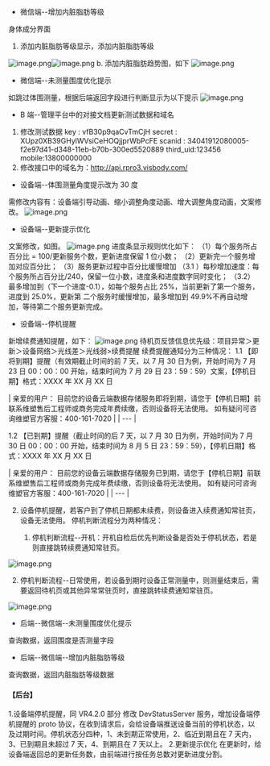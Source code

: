 - 微信端--增加内脏脂肪等级

身体成分界面

1.  添加内脏脂肪等级显示，添加内脏脂肪等级

![image.png](https://cdn.nlark.com/yuque/0/2021/png/21852402/1629708886601-66781a6b-bcb2-4ad6-8328-94bf68a49a01.png#clientId=uaef29543-e747-4&from=paste&height=556&id=u050f5087&margin=%5Bobject%20Object%5D&name=image.png&originHeight=671&originWidth=396&originalType=binary&ratio=1&size=163930&status=done&style=none&taskId=u098c70a4-654f-460c-8855-d5851545b3a&width=328)![image.png](https://cdn.nlark.com/yuque/0/2021/png/21852402/1629708997902-258afb31-5d25-4064-b646-58e24422f45b.png#clientId=uaef29543-e747-4&from=paste&height=551&id=ud6d198c3&margin=%5Bobject%20Object%5D&name=image.png&originHeight=666&originWidth=388&originalType=binary&ratio=1&size=130585&status=done&style=none&taskId=u7297a911-16a8-4fb1-921d-8bee1bb07d6&width=321)
b. 添加内脏脂肪趋势图，如下
![image.png](https://cdn.nlark.com/yuque/0/2021/png/21852402/1629709135015-8f8a4083-f183-440e-83d9-b3332593738a.png#clientId=uaef29543-e747-4&from=paste&height=555&id=u1d1e5e7d&margin=%5Bobject%20Object%5D&name=image.png&originHeight=667&originWidth=392&originalType=binary&ratio=1&size=136066&status=done&style=none&taskId=ud4f095f7-0aa8-4d95-b046-2dca49913d8&width=326)

- 微信端--未测量围度优化提示

如跳过体围测量，根据后端返回字段进行判断显示为以下提示
![image.png](https://cdn.nlark.com/yuque/0/2021/png/21852402/1629709341096-e3fe656b-3e5e-46ae-a7e8-6d05a5aaa852.png#clientId=uaef29543-e747-4&from=paste&height=562&id=uca7ec1d5&margin=%5Bobject%20Object%5D&name=image.png&originHeight=668&originWidth=386&originalType=binary&ratio=1&size=153281&status=done&style=none&taskId=u1d3e05c1-1341-4720-80a6-a63faaf9148&width=325)

- B 端--管理平台中的对接文档更新测试数据和域名

1. 修改测试数据
   key : vfB30p9qaCvTmCjH
   secret : XUpz0XB39GHylWVsiCeHOQjjprWbPcFE
   scanid : 34041912080005-f2e97d41-d348-11eb-b70b-300ed5520889
   third_uid:123456
   mobile:13800000000
2. 修改接口中的域名为：http://api.rpro3.visbody.com/

- 设备端--体围测量角度提示改为 30 度

需修改内容有：设备端引导动画、缩小调整角度动画、增大调整角度动画，文案修改。
![image.png](https://cdn.nlark.com/yuque/0/2021/png/21852402/1629709655859-f0fffecf-db45-4852-89fc-2c92742ef5af.png#clientId=uaef29543-e747-4&from=paste&height=577&id=u3db5a3f5&margin=%5Bobject%20Object%5D&name=image.png&originHeight=533&originWidth=300&originalType=binary&ratio=1&size=59564&status=done&style=none&taskId=ue5536a57-e69a-4e54-8a96-7553abbdf49&width=325)

- 设备端--更新提示优化

文案修改，如图。
![image.png](https://cdn.nlark.com/yuque/0/2021/png/21852402/1629710180984-1892601b-3b71-4f7c-93fa-5ba59f6d4a64.png#clientId=uaef29543-e747-4&from=paste&height=610&id=u55976eff&margin=%5Bobject%20Object%5D&name=image.png&originHeight=517&originWidth=564&originalType=binary&ratio=1&size=75569&status=done&style=none&taskId=u4dcbe8c6-5be7-40c9-aa38-5a6dda56eeb&width=665)
进度条显示规则优化如下：
（1）每个服务所占百分比 = 100/更新服务个数，更新进度保留 1 位小数；
（2）更新完一个服务增加对应百分比；
（3）服务更新过程中百分比缓慢增加
（3.1 ）每秒增加速度：每个服务所占百分比/240，保留一位小数，进度条和进度数字同时变化；
（3.2）最多增加到（下一个进度-0.1），如每个服务占比 25%，当前更新了第一个服务，进度到 25.0%，更新第 二个服务时缓慢增加，最多增加到 49.9%不再自动增加，等待第二个服务更新完成。

- 设备端--停机提醒

新增续费通知提醒，如下：
![image.png](https://cdn.nlark.com/yuque/0/2021/png/21852402/1629710472632-61e43820-05f4-465a-8453-3f8d2e0915be.png#clientId=uaef29543-e747-4&from=paste&height=407&id=u81823500&margin=%5Bobject%20Object%5D&name=image.png&originHeight=594&originWidth=1139&originalType=binary&ratio=1&size=361575&status=done&style=none&taskId=u26194a40-46f0-4033-b4fd-e07c2a598f5&width=781)
待机页反馈信息优先级：项目异常＞更新＞设备网络＞光线差＞光线弱>续费提醒
续费提醒通知分为三种情况：
1.1 【即将到期】提醒（有效期截止时间的前 7 天，以 7 月 30 日为例，开始时间为 7 月 23 日 00：00：00 开始，结束时间为 7 月 29 日 23：59：59）文案，【停机日期】格式：XXXX 年 XX 月 XX 日

| 亲爱的用户：
目前您的设备云端数据存储服务即将到期，请您于【停机日期】前联系维塑售后工程师或商务完成年费续缴，否则设备将无法使用。
如有疑问可咨询维塑官方客服：400-161-7020 |
| --- |

1.2 【已到期】提醒（截止时间的后 7 天，以 7 月 30 日为例，开始时间为 7 月 30 日 00：00：00 开始，结束时间为 8 月 5 日 23：59：59），【停机日期】格式：XXXX 年 XX 月 XX 日

| 亲爱的用户：
目前您的设备云端数据存储服务已到期，请您于【停机日期】前联系维塑售后工程师或商务完成年费续缴，否则设备将无法使用。
如有疑问可咨询维塑官方客服：400-161-7020 |
| --- |

2. 设备停机提醒，若客户到了停机日期都未续费，则设备进入续费通知常驻页，设备无法使用。
   停机判断流程分为两种情况：

   1. 停机判断流程--开机：开机自检后优先判断设备是否处于停机状态，若是则直接跳转续费通知常驻页。

![image.png](https://cdn.nlark.com/yuque/0/2021/png/21852402/1629710739911-f2a798c0-b676-46df-a86a-eea522f195b8.png#clientId=uaef29543-e747-4&from=paste&height=227&id=u280c6cd0&margin=%5Bobject%20Object%5D&name=image.png&originHeight=227&originWidth=852&originalType=binary&ratio=1&size=19737&status=done&style=none&taskId=u61a4d8bb-a0d5-4a71-9405-d236b7fbdca&width=852)

2.  停机判断流程--日常使用，若设备到期时设备正常测量中，则测量结束后，需要返回待机页或其他异常常驻页时，直接跳转续费通知常驻页。

![image.png](https://cdn.nlark.com/yuque/0/2021/png/21852402/1629710765748-a7d04f37-9f70-467b-86f8-769b36e4db80.png#clientId=uaef29543-e747-4&from=paste&height=127&id=u4a09c992&margin=%5Bobject%20Object%5D&name=image.png&originHeight=127&originWidth=1004&originalType=binary&ratio=1&size=16448&status=done&style=none&taskId=u06525d99-e4a6-49e1-a80e-5a840400e06&width=1004)

- 后端--微信端--未测量围度优化提示

查询数据，返回围度是否测量字段

- 后端--微信端--增加内脏脂肪等级

查询数据，返回内脏脂肪等级数据
​

#### 【后台】

1.设备端停机提醒，同 VR4.2.0 部分
修改 DevStatusServer 服务，增加设备端停机提醒的 proto 协议，在收到请求后，会给设备端推送设备当前的停机状态，以及过期时间。停机状态分四种，1、未到期正常使用，2、临近到期且在 7 天内，3、已到期且未超过 7 天，4、到期且在 7 天以上。 2.更新提示优化
在更新时，给设备端返回总的更新任务数，由前端进行按任务总数对更新进度分割。
